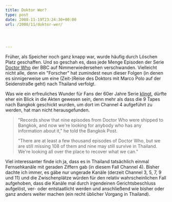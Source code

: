 ```yaml
---
title: Doktor Wer?
type: post
date: 2008-11-19T23:24:30+00:00
url: /2008/11/doktor-wer/




---
```

Früher, als Speicher noch ganz knapp war, wurde häufig durch Löschen Platz geschaffen. Und so geschah es, dass jede Menge Episoden der Serie [Doctor Who][1] der <span class="caps">BBC</span> auf Nimmerwiedersehen verschwanden. Vielleicht nicht alle, denn ein "Forscher" hat zumindest neun dieser Folgen (in denen es sinnigerweise um eine (Zeit-)Reise des Doktors mit Marco Polo auf der Seidenstraße geht) nach Thailand verfolgt.

Was wie ein erfreuliches Wunder für Fans der 60er Jahre Serie [klingt][2], dürfte eher ein Blick in die Akten gewesen sein, denn mehr als dass die 9 Tapes nach Bangkok geschickt wurden, um dort im Channel 4 aufgeführt zu werden, hat man nicht herausgefunden.

> "Records show that nine episodes from Doctor Who were shipped to Bangkok, and now we're looking for anybody who has any information about it," he told the Bangkok Post.
>
> "There are at least a few thousand episodes of Doctor Who, but we are still missing 108 of them and nine may still survive in Thailand. We're looking all over the place to recover what we can."

Viel interessanter finde ich ja, dass es in Thailand tatsächlich einmal Fernsehkanäle mit geraden Ziffern gab (in diesem Fall Channel 4). Bisher dachte ich immer, es gäbe nur ungerade Kanäle (derzeit Channel 3, 5, 7, 9 und 11) und die Zwischenplätze würden für den relativ wahrscheinlichen Fall aufgehoben, dass die Kanäle mal durch irgendeinen Gerichtsbeschluss aufgelöst, ver- oder entstaatlicht werden und anschließend wie bisher oder ganz anders weiter machen (ein recht üblicher Vorgang in Thailand).

 [1]: http://www.imdb.com/title/tt0056751/
 [2]: http://www.telegraph.co.uk/news/newstopics/celebritynews/3478966/Doctor-Who-tapes-missing-in-Thailand.html
